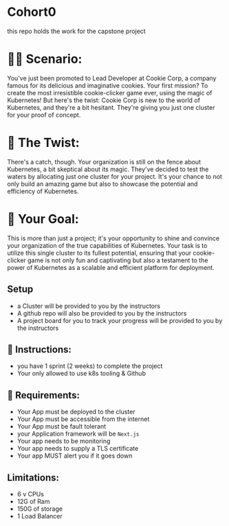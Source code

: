# Cohort0
this repo holds the work for the capstone project 



# 👩‍💼 Scenario:
You've just been promoted to Lead Developer at Cookie Corp, a company famous for its delicious and imaginative cookies. Your first mission? To create the most irresistible cookie-clicker game ever, using the magic of Kubernetes! But here's the twist: Cookie Corp is new to the world of Kubernetes, and they're a bit hesitant. They're giving you just one cluster for your proof of concept.



# 🤖 The Twist:
There's a catch, though. Your organization is still on the fence about Kubernetes, a bit skeptical about its magic. They've decided to test the waters by allocating just one cluster for your project. It's your chance to not only build an amazing game but also to showcase the potential and efficiency of Kubernetes.


# 🌟 Your Goal:
This is more than just a project; it's your opportunity to shine and convince your organization of the true capabilities of Kubernetes. Your task is to utilize this single cluster to its fullest potential, ensuring that your cookie-clicker game is not only fun and captivating but also a testament to the power of Kubernetes as a scalable and efficient platform for deployment.

## Setup 
- a Cluster will be provided to you by the instructors
- A github repo will also be provided to you by the instructors 
- A project board for you to track your progress will be provided to you by the instructors


## 📝 Instructions:
- you have 1 sprint (2 weeks) to complete the project
- Your only allowed to use k8s tooling & Github 


## 📝 Requirements:
- Your App must be deployed to the cluster 
- Your App must be accessible from the internet
- Your App must be fault tolerant 
- your Application framework will be `Next.js`
- Your app needs to be monitoring
- Your app needs to supply a TLS certificate 
- Your app MUST alert you if it goes down 


## Limitations:
- 6 v CPUs
- 12G of Ram 
- 150G of storage
- 1 Load Balancer



